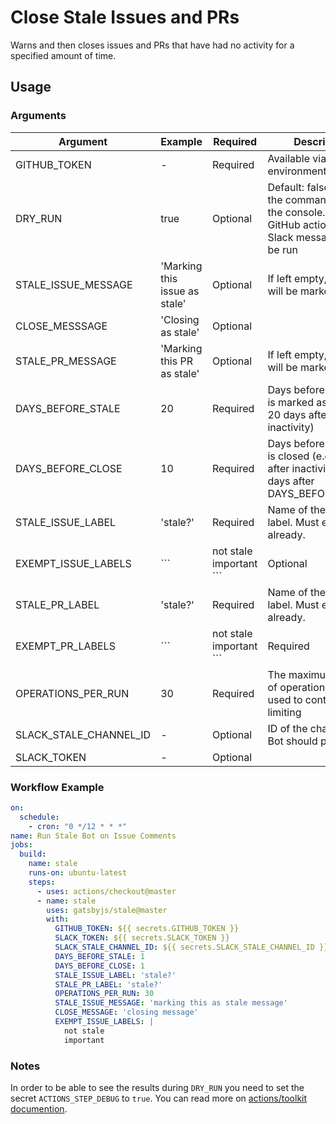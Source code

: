 # Close Stale Issues and PRs

Warns and then closes issues and PRs that have had no activity for a specified amount of time.

## Usage

### Arguments

| Argument               | Example                           | Required | Description                                                                                               |
|------------------------|-----------------------------------|----------|-----------------------------------------------------------------------------------------------------------|
| GITHUB_TOKEN           | -                                 | Required | Available via environment variables                                                                       |
| DRY_RUN                | true                              | Optional | Default: false. Execute the commands only to the console. No GitHub actions or Slack messages will be run |
| STALE_ISSUE_MESSAGE    | 'Marking this issue as stale'     | Optional | If left empty, no issues will be marked as stale                                                          |
| CLOSE_MESSSAGE         | 'Closing as stale'                | Optional |                                                                                                           |
| STALE_PR_MESSAGE       | 'Marking this PR as stale'        | Optional | If left empty, no PRs will be marked as stale                                                             |
| DAYS_BEFORE_STALE      | 20                                | Required | Days before an issue is marked as stale (e.g. 20 days after inactivity)                                   |
| DAYS_BEFORE_CLOSE      | 10                                | Required | Days before an issue is closed (e.g. 30 days after inactivity, so 10 days after DAYS_BEFORE_STALE)        |
| STALE_ISSUE_LABEL      | 'stale?'                          | Required | Name of the stale label. Must exist already.                                                              |
| EXEMPT_ISSUE_LABELS    | ``` |   not stale   important ``` | Optional | Issues with these labels will stay untouched. Write in YAML syntax (with `|`) to get new line breaks.     |
| STALE_PR_LABEL         | 'stale?'                          | Required | Name of the stale label. Must exist already.                                                              |
| EXEMPT_PR_LABELS       | ``` |   not stale   important ``` | Required | PRs with these labels will stay untouched. Write in YAML syntax (with `|`) to get new line breaks.        |
| OPERATIONS_PER_RUN     | 30                                | Required | The maximum number of operations per run, used to control rate limiting                                   |
| SLACK_STALE_CHANNEL_ID | -                                 | Optional | ID of the channel the Bot should post to                                                                  |
| SLACK_TOKEN            | -                                 | Optional |                                                                                                           |

### Workflow Example

```yaml
on:
  schedule:
    - cron: "0 */12 * * *"
name: Run Stale Bot on Issue Comments
jobs:
  build:
    name: stale
    runs-on: ubuntu-latest
    steps:
      - uses: actions/checkout@master
      - name: stale
        uses: gatsbyjs/stale@master
        with:
          GITHUB_TOKEN: ${{ secrets.GITHUB_TOKEN }}
          SLACK_TOKEN: ${{ secrets.SLACK_TOKEN }}
          SLACK_STALE_CHANNEL_ID: ${{ secrets.SLACK_STALE_CHANNEL_ID }}
          DAYS_BEFORE_STALE: 1
          DAYS_BEFORE_CLOSE: 1
          STALE_ISSUE_LABEL: 'stale?'
          STALE_PR_LABEL: 'stale?'
          OPERATIONS_PER_RUN: 30
          STALE_ISSUE_MESSAGE: 'marking this as stale message'
          CLOSE_MESSAGE: 'closing message'
          EXEMPT_ISSUE_LABELS: |
            not stale
            important
```

### Notes

In order to be able to see the results during `DRY_RUN` you need to set the secret `ACTIONS_STEP_DEBUG` to `true`. You can read more on [actions/toolkit documention](https://github.com/actions/toolkit/blob/4a3fe0bcd3ac34f58b226a326e6235a6fbf2fee0/docs/action-debugging.md#step-debug-logs).
